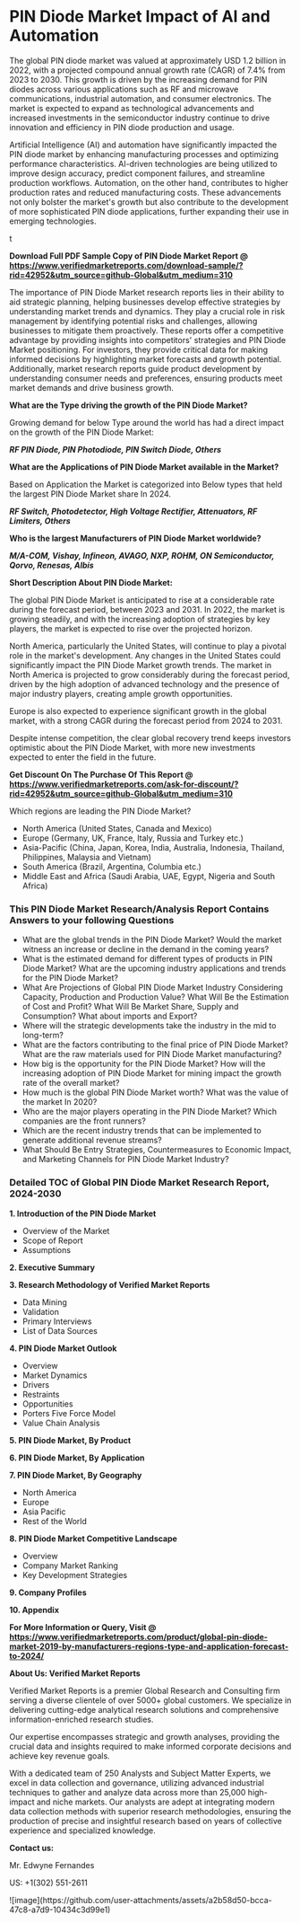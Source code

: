 <h1>PIN Diode Market Impact of AI and Automation</h1><p>The global PIN diode market was valued at approximately USD 1.2 billion in 2022, with a projected compound annual growth rate (CAGR) of 7.4% from 2023 to 2030. This growth is driven by the increasing demand for PIN diodes across various applications such as RF and microwave communications, industrial automation, and consumer electronics. The market is expected to expand as technological advancements and increased investments in the semiconductor industry continue to drive innovation and efficiency in PIN diode production and usage.</p><p>Artificial Intelligence (AI) and automation have significantly impacted the PIN diode market by enhancing manufacturing processes and optimizing performance characteristics. AI-driven technologies are being utilized to improve design accuracy, predict component failures, and streamline production workflows. Automation, on the other hand, contributes to higher production rates and reduced manufacturing costs. These advancements not only bolster the market's growth but also contribute to the development of more sophisticated PIN diode applications, further expanding their use in emerging technologies.</p>t</p><p id="" class=""><strong>Download Full PDF Sample Copy of PIN Diode Market Report @ <a href="https://www.verifiedmarketreports.com/download-sample/?rid=42952&utm_source=github-Global&utm_medium=310" target="_blank">https://www.verifiedmarketreports.com/download-sample/?rid=42952&utm_source=github-Global&utm_medium=310</a></strong></p><p>The importance of&nbsp;PIN Diode Market research reports lies in their ability to aid strategic planning, helping businesses develop effective strategies by understanding market trends and dynamics. They play a crucial role in risk management by identifying potential risks and challenges, allowing businesses to mitigate them proactively. These reports offer a competitive advantage by providing insights into competitors' strategies and PIN Diode Market positioning. For investors, they provide critical data for making informed decisions by highlighting market forecasts and growth potential. Additionally, market research reports guide product development by understanding consumer needs and preferences, ensuring products meet market demands and drive business growth.</p><p><strong>What are the&nbsp;Type driving the growth of the PIN Diode Market?</strong></p><p id="" class="">Growing demand for below Type around the world has had a direct impact on the growth of the PIN Diode Market:</p><em><strong>RF PIN Diode, PIN Photodiode, PIN Switch Diode, Others</strong></em></p><strong>What are the&nbsp;Applications&nbsp;of PIN Diode Market available in the Market?</strong></p><p id="" class="">Based on Application the Market is categorized into Below types that held the largest PIN Diode Market share In 2024.</p><em><strong>RF Switch, Photodetector, High Voltage Rectifier, Attenuators, RF Limiters, Others</strong></em></p><strong>Who is the largest Manufacturers of PIN Diode Market worldwide?</strong></p><p><em><strong>M/A-COM, Vishay, Infineon, AVAGO, NXP, ROHM, ON Semiconductor, Qorvo, Renesas, Albis</strong></em></p><p id="" class=""><strong>Short Description About PIN Diode Market:</strong></p><p>The global PIN Diode Market is anticipated to rise at a considerable rate during the forecast period, between 2023 and 2031. In 2022, the market is growing steadily, and with the increasing adoption of strategies by key players, the market is expected to rise over the projected horizon.</p><p>North America, particularly the United States, will continue to play a pivotal role in the market's development. Any changes in the United States could significantly impact the PIN Diode Market growth trends. The market in North America is projected to grow considerably during the forecast period, driven by the high adoption of advanced technology and the presence of major industry players, creating ample growth opportunities.</p><p>Europe is also expected to experience significant growth in the global market, with a strong CAGR during the forecast period from 2024 to 2031.</p><p>Despite intense competition, the clear global recovery trend keeps investors optimistic about the PIN Diode Market, with more new investments expected to enter the field in the future.</p><p id="" class=""><strong>Get Discount On The Purchase Of This Report @ <a href="https://www.verifiedmarketreports.com/ask-for-discount/?rid=42952&utm_source=github-Global&utm_medium=310" target="_blank">https://www.verifiedmarketreports.com/ask-for-discount/?rid=42952&utm_source=github-Global&utm_medium=310</a></strong></p>Which regions are leading the PIN Diode Market?</p><ul><li>North America (United States, Canada and Mexico)</li><li>Europe (Germany, UK, France, Italy, Russia and Turkey etc.)</li><li>Asia-Pacific (China, Japan, Korea, India, Australia, Indonesia, Thailand, Philippines, Malaysia and Vietnam)</li><li>South America (Brazil, Argentina, Columbia etc.)</li><li>Middle East and Africa (Saudi Arabia, UAE, Egypt, Nigeria and South Africa)</li></ul><h3 id="" class="">This PIN Diode Market Research/Analysis Report Contains Answers to your following Questions</h3><ul><li>What are the global trends in the PIN Diode Market? Would the market witness an increase or decline in the demand in the coming years?</li><li>What is the estimated demand for different types of products in PIN Diode Market? What are the upcoming industry applications and trends for the PIN Diode Market?</li><li>What Are Projections of Global PIN Diode Market Industry Considering Capacity, Production and Production Value? What Will Be the Estimation of Cost and Profit? What Will Be Market Share, Supply and Consumption? What about imports and Export?</li><li>Where will the strategic developments take the industry in the mid to long-term?</li><li>What are the factors contributing to the final price of PIN Diode Market? What are the raw materials used for PIN Diode Market manufacturing?</li><li>How big is the opportunity for the PIN Diode Market? How will the increasing adoption of PIN Diode Market for mining impact the growth rate of the overall market?</li><li>How much is the global PIN Diode Market worth? What was the value of the market In 2020?</li><li>Who are the major players operating in the PIN Diode Market? Which companies are the front runners?</li><li>Which are the recent industry trends that can be implemented to generate additional revenue streams?</li><li>What Should Be Entry Strategies, Countermeasures to Economic Impact, and Marketing Channels for PIN Diode Market Industry?</li></ul><h3 id="" class="">Detailed TOC of Global PIN Diode Market Research Report, 2024-2030</h3><p id="" class=""><strong>1. Introduction of the PIN Diode Market</strong></p><ul><li>Overview of the Market</li><li>Scope of Report</li><li>Assumptions</li></ul><p id="" class=""><strong>2. Executive Summary</strong></p><p id="" class=""><strong>3. Research Methodology of Verified Market Reports</strong></p><ul><li>Data Mining</li><li>Validation</li><li>Primary Interviews</li><li>List of Data Sources</li></ul><p id="" class=""><strong>4. PIN Diode Market Outlook</strong></p><ul><li>Overview</li><li>Market Dynamics</li><li>Drivers</li><li>Restraints</li><li>Opportunities</li><li>Porters Five Force Model</li><li>Value Chain Analysis</li></ul><p id="" class=""><strong>5. PIN Diode Market, By Product</strong></p><p id="" class=""><strong>6. PIN Diode Market, By Application</strong></p><p id="" class=""><strong>7. PIN Diode Market, By Geography</strong></p><ul><li>North America</li><li>Europe</li><li>Asia Pacific</li><li>Rest of the World</li></ul><p id="" class=""><strong>8. PIN Diode Market Competitive Landscape</strong></p><ul><li>Overview</li><li>Company Market Ranking</li><li>Key Development Strategies</li></ul><p id="" class=""><strong>9. Company Profiles</strong></p><p id="" class=""><strong>10. Appendix</strong></p><p id="" class=""><strong>For More Information or Query, Visit @ <a href="https://www.verifiedmarketreports.com/product/global-pin-diode-market-2019-by-manufacturers-regions-type-and-application-forecast-to-2024/" target="_blank">https://www.verifiedmarketreports.com/product/global-pin-diode-market-2019-by-manufacturers-regions-type-and-application-forecast-to-2024/</a></strong></p><p id="" class=""><strong>About Us: Verified Market Reports</strong></p><p id="" class="">Verified Market Reports is a premier Global Research and Consulting firm serving a diverse clientele of over 5000+ global customers. We specialize in delivering cutting-edge analytical research solutions and comprehensive information-enriched research studies.</p><p id="" class="">Our expertise encompasses strategic and growth analyses, providing the crucial data and insights required to make informed corporate decisions and achieve key revenue goals.</p><p id="" class="">With a dedicated team of 250 Analysts and Subject Matter Experts, we excel in data collection and governance, utilizing advanced industrial techniques to gather and analyze data across more than 25,000 high-impact and niche markets. Our analysts are adept at integrating modern data collection methods with superior research methodologies, ensuring the production of precise and insightful research based on years of collective experience and specialized knowledge.</p><p id="" class=""><strong>Contact us:</strong></p><p id="" class="">Mr. Edwyne Fernandes</p><p id="" class="">US: +1(302) 551-2611</p>
![image](https://github.com/user-attachments/assets/a2b58d50-bcca-47c8-a7d9-10434c3d99e1)
